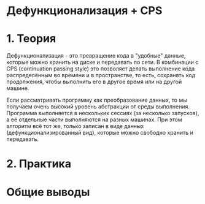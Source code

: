 # Дефункционализация + CPS

# 1. Теория
Дефункционализация - это превращение кода в "удобные" данные,
которые можно хранить на диске и передавать по сети.
В комбинации с CPS (continuation passing style)
это позволяет делать выполнение кода распределённым
во времени и в пространстве,
то есть, сохранять код продолжения, чтобы выполнить его
в другое время или на другой машине.

Если рассматривать программу как преобразование данных,
то мы получаем очень высокий уровень абстракции от среды выполнения.
Программа выполняется в нескольких сессиях (за несколько запусков),
а её отдельные части выполняются на разных машинах.
При этом алгоритм всё тот же, только записан в виде данных
(дефункционализированный вид),
которые можно свободно хранить и передавать.


# 2. Практика

# Общие выводы

